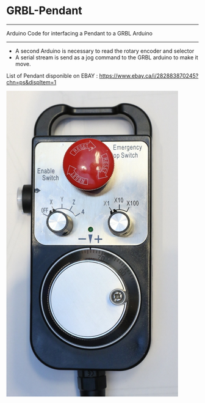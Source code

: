 # GRBL-Pendant
***
Arduino Code for interfacing a Pendant to a GRBL Arduino
***
* A second Arduino is necessary to read the rotary encoder and selector
* A serial stream is send as a jog command to the GRBL arduino to make it move.

List of Pendant disponible on EBAY :
https://www.ebay.ca/i/282883870245?chn=ps&dispItem=1

![Image description](https://raw.githubusercontent.com/patgadget/GRBL-Pendant/master/Picture/Pendant.JPG)
